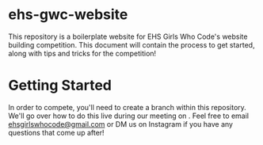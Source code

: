 # ehs-gwc-website
This repository is a boilerplate website for EHS Girls Who Code's website building competition. This document will contain the process to get started, along with tips and tricks for the competition!
# Getting Started
In order to compete, you'll need to create a branch within this repository. We'll go over how to do this live during our meeting on . Feel free to email [ehsgirlswhocode@gmail.com](mailto:ehsgirlswhocode@gmail.com) or DM us on Instagram if you have any questions that come up after!
